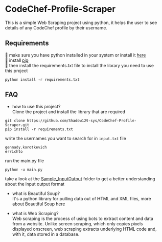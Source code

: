 # CodeChef-Profile-Scraper
This is a simple Web Scraping project using python, it helps the user to see details of any CodeChef profile by their username.

## Requirements
:small_red_triangle_down: make sure you have python installed in your system or install it [here](https://www.python.org/downloads/)<br/>
:small_red_triangle_down: install [pip](https://pip.pypa.io/en/stable/)<br/>
:small_red_triangle_down: then install the requirements.txt file to install the library you need to use this project<br/>
```terminal
python install -r requirements.txt
```

## FAQ
- how to use this project?<br/>
Clone the project and install the library that are required
```terminal
git clone https://github.com/Shadow129-sys/CodeChef-Profile-Scraper.git
pip install -r requirements.txt
```
write the usernames you want to search for in `input.txt` file
```text
gennady.korotkevich
errichto
```
run the main.py file
```terminal
python -u main.py
```
take a look at the [Sample_InputOutput](https://github.com/Shadow129-sys/CodeChef-Profile-Scraper/tree/main/Sample_InputOutput) folder to get a better understanding about the input output format

- what is Beautiful Soup?<br/>
It's a python library for pulling data out of HTML and XML files, more about Beautiful Soup [here](https://www.crummy.com/software/BeautifulSoup/bs4/doc/)

- what is Web Scraping?<br/>
Web scraping is the process of using bots to extract content and data from a website. Unlike screen scraping, which only copies pixels displayed onscreen, web scraping extracts underlying HTML code and, with it, data stored in a database.
